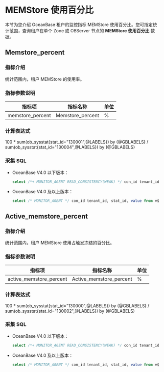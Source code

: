 # MEMStore 使用百分比

本节为您介绍 OceanBase 租户的监控指标 MEMStore 使用百分比。您可指定统计范围，查询租户在单个 Zone 或 OBServer 节点的 **MEMStore 使用百分比** 数据。

## Memstore_percent

### 指标介绍

统计范围内，租户 MEMStore 的使用率。

### 指标参数说明

| **指标项** |     **指标名称**     | **单位** |
|---------|------------------|--------|
| memstore_percent       | Memstore_percent | %      |

### 计算表达式

100 * sum(ob_sysstat{stat_id="130001",@LABELS}) by (@GBLABELS) / sum(ob_sysstat{stat_id="130004",@LABELS}) by (@GBLABELS)

### 采集 SQL

* OceanBase V4.0 以下版本：

  ```sql
  select /*+ MONITOR_AGENT READ_CONSISTENCY(WEAK) */ con_id tenant_id, stat_id, value from v$sysstat where stat_id IN (130001, 130004) and (con_id > 1000 or con_id = 1) and class < 1000
  ```

* OceanBase V4.0 及以上版本：

  ```sql
  select /* MONITOR_AGENT */ con_id tenant_id, stat_id, value from v$sysstat where stat_id IN (130001, 130004) and (con_id > 1000 or con_id = 1) and class < 1000
  ```

## Active_memstore_percent

### 指标介绍

统计范围内，租户 MEMStore 使用占触发冻结的百分比。

### 指标参数说明

| **指标项** |     **指标名称**     | **单位** |
|---------|------------------|--------|
| active_memstore_percent       | Active_memstore_percent | %      |

### 计算表达式

100 * sum(ob_sysstat{stat_id="130000",@LABELS}) by (@GBLABELS) / sum(ob_sysstat{stat_id="130002",@LABELS}) by (@GBLABELS)

### 采集 SQL

* OceanBase V4.0 以下版本：

  ```sql
  select /*+ MONITOR_AGENT READ_CONSISTENCY(WEAK) */ con_id tenant_id, stat_id, value from v$sysstat where stat_id IN (130000, 130002) and (con_id > 1000 or con_id = 1) and class < 1000
  ```

* OceanBase V4.0 及以上版本：

  ```sql
  select /* MONITOR_AGENT */ con_id tenant_id, stat_id, value from v$sysstat where stat_id IN (130000, 130002) and (con_id > 1000 or con_id = 1) and class < 1000
  ```
